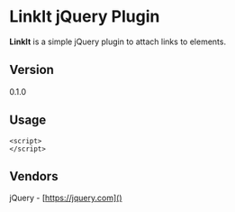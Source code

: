 LinkIt jQuery Plugin
=======================
**LinkIt** is a simple jQuery plugin to attach links to elements.

Version
------------
0.1.0

Usage
------------
    <script>
    </script>

Vendors
-----------
jQuery - [https://jquery.com]()
